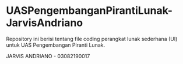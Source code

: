 # UASPengembanganPirantiLunak-JarvisAndriano
Repository ini berisi tentang file coding perangkat lunak sederhana (UI) untuk UAS Pengembangan Piranti Lunak. 

JARVIS ANDRIANO - 03082190017
